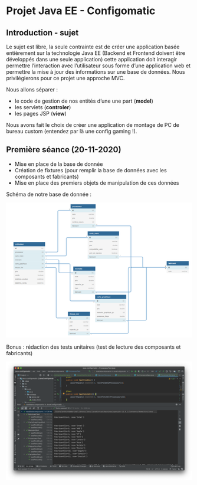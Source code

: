 # Projet Java EE - Configomatic

## Introduction - sujet
Le sujet est libre, la seule contrainte est de créer une application basée entièrement sur la technologie Java EE (Backend et Frontend doivent être développés dans une seule application) cette application doit interagir permettre l’interaction avec l’utilisateur sous forme d’une application web et permettre la mise à jour des informations sur une base de données. Nous privilégierons pour ce projet une approche MVC.

Nous allons séparer :
- le code de gestion de nos entités d’une une part (**model**)
- les servlets (**controler**)
- les pages JSP (**view**)

Nous avons fait le choix de créer une application de montage de PC de bureau custom (entendez par là une config gaming !).

## Première séance (20-11-2020)

- Mise en place de la base de donnée
- Création de fixtures (pour remplir la base de données avec les composants et fabricants)
- Mise en place des premiers objets de manipulation de ces données

Schéma de notre base de donnée :

![dbdiagram](img/dbdiagram.png)



Bonus : rédaction des tests unitaires (test de lecture des composants et fabricants)

![first-test-junit](img/first-test-junit.png)
